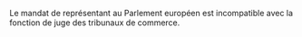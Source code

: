Le mandat de représentant au Parlement européen est incompatible avec la fonction de juge des tribunaux de commerce.
